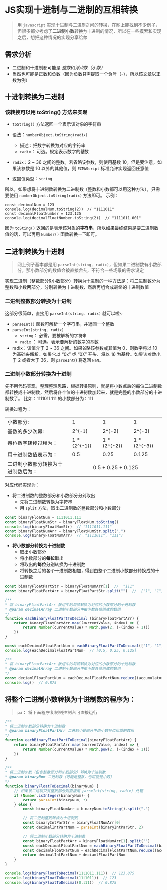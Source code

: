 # JS实现十进制与二进制的互相转换

> 用 `javascript` 实现十进制与二进制之间的转换，在网上能找到不少例子，但很多都少考虑了**二进制小数**转换为十进制的情况，所以在一些摸索和实现之后，想把这种情况的实现分享给你

## 需求分析
* 二进制和十进制都可能是 *整数*和*浮点数（小数）*
* 当然也可能是正数和负数（因为负数只需提取一个负号（-），所以该文章以正数为例）

## 十进制转换为二进制
### 该转换可以用 toString() 方法来实现
* `toString()` 方法返回一个表示该对象的字符串
* 语法：`numberObject.toString(radix)`
    * 描述：把数字转换为对应的字符串
    * `radix`： 可选。规定表示数字的基数
    
* `radix`：2 ~ 36 之间的整数。若省略该参数，则使用基数 10。但是要注意，如果该参数是 10 以外的其他值，则 `ECMAScript` 标准允许实现返回任意值
* 返回值类型：`string`

所以，如果想将十进制数转换为二进制数（整数和小数都可以用这种方法），只需要使用 `numberObject.toString(radix)` 方法即可。
示例：
```
const decimalNum = 123 
console.log(decimalNum.toString(2))  // "1111011"
const decimalFloatNumber = 123.125
console.log(decimalFloatNumber.toString(2))  // "1111011.001"
```
因为 `toSting()` 返回的是表示该对象的**字符串**，所以如果最终结果是要二进制数值的话，可以再用 `Number()` 函数转换一下即可。

## 二进制转换为十进制
> 网上例子基本都是用 `parseInt(string, radix)`，但如果二进制数有小数部分，那小数部分的数值会被直接舍去，不符合一些场景的需求设定

实现二进制（整数部分&小数部分）转换为十进制的一种方法是：将二进制数分为整数和小数两部分，分别转换为十进制数，然后再组合成最终的十进制数值

### 二进制整数部分转换为十进制
这部分很简单，直接用 `parseInt(string, radix)` 就可以啦~

* `parseInt()` 函数可解析一个字符串，并返回一个整数
* `parseInt(string, radix)`
    * `string`：	必需。要被解析的字符串
    * `radix` ：     可选。表示要解析的数字的基数
* radix：该值介于 2 ~ 36 之间。如果省略该参数或其值为 0，则数字将以 10 为基础来解析。如果它以 “0x” 或 “0X” 开头，将以 16 为基数。如果该参数小于 2 或者大于 36，则 `parseInt`() 将返回 `NaN`。

### 二进制小数部分转换为十进制
先不用代码实现，整理整理思路，根据转换原则，就是将小数点后的每位二进制数都转换成十进制数，然后将各个位的十进制数加起来，就是完整的小数部分的十进制数了。
比如：1111011.111 的小数部分为：111

转换过程为：

<table>
    <tr>
        <td>小数部分:</td>
        <td>1</td>
        <td>1</td>
        <td>1</td>
    </tr>
    <tr>
        <td>基数的多少次幂:</td>
        <td>2^(-1)</td>
        <td>2^(-2)</td>
        <td>2^(-3)</td>
    </tr>
    <tr>
        <td>每位数字转换过程为：</td>
        <td>1 * (2^(-1)) </td>
        <td>1 * (2^(-2))</td>
        <td>1 * (2^(-3))</td>
    </tr>
    <tr>
        <td>用十进制数值表示为：</td>
        <td>0.5</td>
        <td>0.25</td>
        <td>0.125</td>
    </tr>
    <tr>
        <td>二进制小数部分转换为十进制数后为：</td>
        <td colspan="3" style="text-align: center">0.5 + 0.25 + 0.125</td>
    </tr>
</table>

对应代码实现为：
* 将二进制数的整数部分和小数部分分别取出
    * 先将二进制数转换为字符串
    * 用 `split` 方法，取出二进制数的整数部分和小数部分
```js
const binaryFloatNum = 1111011.111
const binaryFloatNumStr = binaryFloatNum.toString()
console.log(binaryFloatNumStr)  // "1111011.111"
const binaryFloatNumArr = binaryFloatNumStr.split(".")
console.log(binaryFloatNumArr)  // ["1111011", "111"]
```
* **将小数部分转换为十进制数**
    * 取出小数部分
    * 将小数部分的**每位**取出
    * 将取出的**每位**分别转换为十进制数
    * 将转换之后的各个十进制数相加，得到由整个二进制小数部分转换成的十进制数
```js
const binaryFloatPartStr = binaryFloatNumArr[1]  //  "111"
const binaryFloatPartArr = binaryFloatPartStr.split("")  //  ["1", "1", "1"]

/**
* 将 binaryFloatPartArr 数组中的每项转换为对应的小数部分的十进制数
* @param decimalArray 二进制小数部分中由小数各位组成的数组
*/
function eachBinaryFloatPartToDecimal (binaryFloatPartArr) {
    return binaryFloatPartArr.map((currentValue, index) => {
        return Number(currentValue) * Math.pow(2, (-(index + 1)))
    })
}

const eachDecimalFloatPartNum = eachBinaryFloatPartToDecimal(["1", "1", "1"])
console.log(eachDecimalFloatPartNum)  // [0.5, 0.25, 0.125]

/**
* 将 binaryFloatPartArr 数组中的每项转换为对应的小数部分的十进制数
* @param decimalArray 二进制小数部分中由小数各位组成的数组
*/
const deciamlFloatPartNum = eachDecimalFloatPartNum.reduce((accumulator, currentValue) => {return accumulator + currentValue})
console.log()  // 0.875
```
## 将整个二进制小数转换为十进制数的程序为：
> ps： 将下面程序复制到控制台可直接运行
```js
/**
* 将二进制小数部分转换为十进制数
* @param binaryFloatPartArr 二进制小数部分中由小数各位组成的数组
*/
function eachBinaryFloatPartToDecimal(binaryFloatPartArr) {
    return binaryFloatPartArr.map((currentValue, index) => {
        return Number(currentValue) * Math.pow(2, (-(index + 1)))
    })
}

/**
* 将二进制小数（包含整数部分和小数部分）转换为十进制数
* @param binaryNum 二进制数（可能是整数，也可能是小数）
*/
function binaryFloatToDecimal(binaryNum) {
    // 如果该二进制只有整数部分则直接用 parseInt(string, radix) 处理
    if (Number.isInteger(binaryNum)) {
        return parseInt(binaryNum, 2)
    } else {
        const binaryFloatNumArr = binaryNum.toString().split(".")

        // 将二进制整数转换为十进制数
        const binaryIntParStr = binaryFloatNumArr[0]
        const decimalIntPartNum = parseInt(binaryIntParStr, 2)

        // 将二进制小数部分转换为十进制数
        const binaryFloatPartArr = binaryFloatNumArr[1].split("")
        const eachDecimalFloatPartNum = eachBinaryFloatPartToDecimal(binaryFloatPartArr)
        const deciamlFloatPartNum = eachDecimalFloatPartNum.reduce((accumulator, currentValue) => { return accumulator + currentValue })
        return decimalIntPartNum + deciamlFloatPartNum
    }
}

console.log(binaryFloatToDecimal(1111011.111))  // 123.875
console.log(binaryFloatToDecimal(1111011))  // 123
console.log(binaryFloatToDecimal(0.111))  // 0.875
```